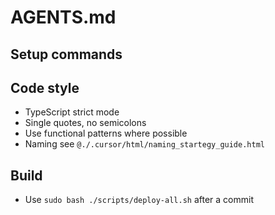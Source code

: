 # AGENTS.md
 
## Setup commands

 
## Code style
- TypeScript strict mode
- Single quotes, no semicolons
- Use functional patterns where possible
- Naming see `@./.cursor/html/naming_startegy_guide.html`

## Build
- Use `sudo bash ./scripts/deploy-all.sh` after a commit